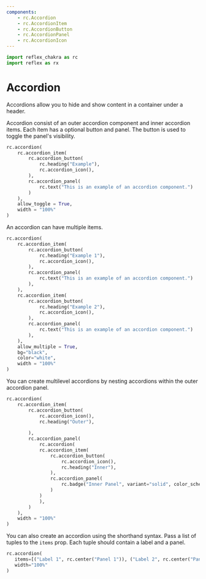 ```yaml
---
components:
    - rc.Accordion
    - rc.AccordionItem
    - rc.AccordionButton
    - rc.AccordionPanel
    - rc.AccordionIcon
---
```


```python exec
import reflex_chakra as rc
import reflex as rx
```

# Accordion

Accordions allow you to hide and show content in a container under a header.

Accordion consist of an outer accordion component and inner accordion items.
Each item has a optional button and panel. The button is used to toggle the panel's visibility.

```python demo
rc.accordion(
    rc.accordion_item(
        rc.accordion_button(
            rc.heading("Example"),
            rc.accordion_icon(),
        ),
        rc.accordion_panel(
            rc.text("This is an example of an accordion component.")
        )
    ),
    allow_toggle = True,
    width = "100%"
)
```

An accordion can have multiple items.

```python demo
rc.accordion(
    rc.accordion_item(
        rc.accordion_button(
            rc.heading("Example 1"),
            rc.accordion_icon(),
        ),
        rc.accordion_panel(
            rc.text("This is an example of an accordion component.")
        ),
    ),
    rc.accordion_item(
        rc.accordion_button(
            rc.heading("Example 2"),
            rc.accordion_icon(),
        ),
        rc.accordion_panel(
            rc.text("This is an example of an accordion component.")
        ),
    ),
    allow_multiple = True,
    bg="black",
    color="white",
    width = "100%"
)
```

You can create multilevel accordions by nesting accordions within the outer accordion panel.

```python demo
rc.accordion(
    rc.accordion_item(
        rc.accordion_button(
            rc.accordion_icon(),
            rc.heading("Outer"),
            
        ),
        rc.accordion_panel(
            rc.accordion(
            rc.accordion_item(
                rc.accordion_button(
                    rc.accordion_icon(),
                    rc.heading("Inner"),    
                ),
                rc.accordion_panel(
                    rc.badge("Inner Panel", variant="solid", color_scheme="green"),
                )
            )
            ),
        )  
    ),
    width = "100%"
)
```

You can also create an accordion using the shorthand syntax.
Pass a list of tuples to the `items` prop.
Each tuple should contain a label and a panel.

```python demo
rc.accordion(
   items=[("Label 1", rc.center("Panel 1")), ("Label 2", rc.center("Panel 2"))],
   width="100%"
)
```
